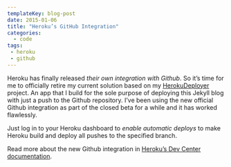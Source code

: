 ```yaml
---
templateKey: blog-post
date: 2015-01-06
title: "Heroku’s GitHub Integration"
categories:
  - code
tags:
 - heroku
 - github
---
```


Heroku has finally released *their own integration with Github*. So it’s time for me to officially retire my current solution based on my [HerokuDeployer](https://github.com/himynameisjonas/heroku-deployer) project. An app that I build for the sole purpose of deploying this Jekyll blog with just a push to the Github repository. I’ve been using the new official Github integration as part of the closed beta for a while and it has worked flawlessly.

Just log in to your Heroku dashboard to *enable automatic deploys* to make Heroku build and deploy all pushes to the specified branch.

Read more about the new Github integration in [Heroku’s Dev Center documentation](https://devcenter.heroku.com/articles/github-integration).
